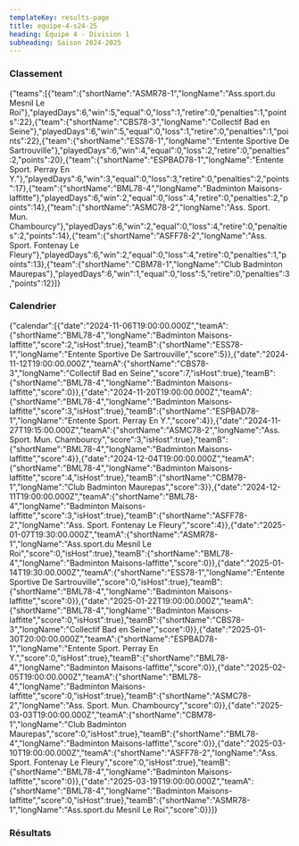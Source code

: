 ```yaml
---
templateKey: results-page
title: equipe-4-s24-25
heading: Équipe 4 - Division 1
subheading: Saison 2024-2025
---
```

### Classement

<teamranking>{"teams":[{"team":{"shortName":"ASMR78-1","longName":"Ass.sport.du Mesnil Le Roi"},"playedDays":6,"win":5,"equal":0,"loss":1,"retire":0,"penalties":1,"points":22},{"team":{"shortName":"CBS78-3","longName":"Collectif Bad en Seine"},"playedDays":6,"win":5,"equal":0,"loss":1,"retire":0,"penalties":1,"points":22},{"team":{"shortName":"ESS78-1","longName":"Entente Sportive De Sartrouville"},"playedDays":6,"win":4,"equal":0,"loss":2,"retire":0,"penalties":2,"points":20},{"team":{"shortName":"ESPBAD78-1","longName":"Entente Sport. Perray En Y."},"playedDays":6,"win":3,"equal":0,"loss":3,"retire":0,"penalties":2,"points":17},{"team":{"shortName":"BML78-4","longName":"Badminton Maisons-laffitte"},"playedDays":6,"win":2,"equal":0,"loss":4,"retire":0,"penalties":2,"points":14},{"team":{"shortName":"ASMC78-2","longName":"Ass. Sport. Mun. Chambourcy"},"playedDays":6,"win":2,"equal":0,"loss":4,"retire":0,"penalties":2,"points":14},{"team":{"shortName":"ASFF78-2","longName":"Ass. Sport. Fontenay Le Fleury"},"playedDays":6,"win":2,"equal":0,"loss":4,"retire":0,"penalties":1,"points":13},{"team":{"shortName":"CBM78-1","longName":"Club Badminton Maurepas"},"playedDays":6,"win":1,"equal":0,"loss":5,"retire":0,"penalties":3,"points":12}]}</teamranking>

### Calendrier

<teamcalendar>{"calendar":[{"date":"2024-11-06T19:00:00.000Z","teamA":{"shortName":"BML78-4","longName":"Badminton Maisons-laffitte","score":2,"isHost":true},"teamB":{"shortName":"ESS78-1","longName":"Entente Sportive De Sartrouville","score":5}},{"date":"2024-11-12T19:00:00.000Z","teamA":{"shortName":"CBS78-3","longName":"Collectif Bad en Seine","score":7,"isHost":true},"teamB":{"shortName":"BML78-4","longName":"Badminton Maisons-laffitte","score":0}},{"date":"2024-11-20T19:00:00.000Z","teamA":{"shortName":"BML78-4","longName":"Badminton Maisons-laffitte","score":3,"isHost":true},"teamB":{"shortName":"ESPBAD78-1","longName":"Entente Sport. Perray En Y.","score":4}},{"date":"2024-11-27T19:15:00.000Z","teamA":{"shortName":"ASMC78-2","longName":"Ass. Sport. Mun. Chambourcy","score":3,"isHost":true},"teamB":{"shortName":"BML78-4","longName":"Badminton Maisons-laffitte","score":4}},{"date":"2024-12-04T19:00:00.000Z","teamA":{"shortName":"BML78-4","longName":"Badminton Maisons-laffitte","score":4,"isHost":true},"teamB":{"shortName":"CBM78-1","longName":"Club Badminton Maurepas","score":3}},{"date":"2024-12-11T19:00:00.000Z","teamA":{"shortName":"BML78-4","longName":"Badminton Maisons-laffitte","score":3,"isHost":true},"teamB":{"shortName":"ASFF78-2","longName":"Ass. Sport. Fontenay Le Fleury","score":4}},{"date":"2025-01-07T19:30:00.000Z","teamA":{"shortName":"ASMR78-1","longName":"Ass.sport.du Mesnil Le Roi","score":0,"isHost":true},"teamB":{"shortName":"BML78-4","longName":"Badminton Maisons-laffitte","score":0}},{"date":"2025-01-14T19:30:00.000Z","teamA":{"shortName":"ESS78-1","longName":"Entente Sportive De Sartrouville","score":0,"isHost":true},"teamB":{"shortName":"BML78-4","longName":"Badminton Maisons-laffitte","score":0}},{"date":"2025-01-22T19:00:00.000Z","teamA":{"shortName":"BML78-4","longName":"Badminton Maisons-laffitte","score":0,"isHost":true},"teamB":{"shortName":"CBS78-3","longName":"Collectif Bad en Seine","score":0}},{"date":"2025-01-30T20:00:00.000Z","teamA":{"shortName":"ESPBAD78-1","longName":"Entente Sport. Perray En Y.","score":0,"isHost":true},"teamB":{"shortName":"BML78-4","longName":"Badminton Maisons-laffitte","score":0}},{"date":"2025-02-05T19:00:00.000Z","teamA":{"shortName":"BML78-4","longName":"Badminton Maisons-laffitte","score":0,"isHost":true},"teamB":{"shortName":"ASMC78-2","longName":"Ass. Sport. Mun. Chambourcy","score":0}},{"date":"2025-03-03T19:00:00.000Z","teamA":{"shortName":"CBM78-1","longName":"Club Badminton Maurepas","score":0,"isHost":true},"teamB":{"shortName":"BML78-4","longName":"Badminton Maisons-laffitte","score":0}},{"date":"2025-03-10T19:00:00.000Z","teamA":{"shortName":"ASFF78-2","longName":"Ass. Sport. Fontenay Le Fleury","score":0,"isHost":true},"teamB":{"shortName":"BML78-4","longName":"Badminton Maisons-laffitte","score":0}},{"date":"2025-03-19T19:00:00.000Z","teamA":{"shortName":"BML78-4","longName":"Badminton Maisons-laffitte","score":0,"isHost":true},"teamB":{"shortName":"ASMR78-1","longName":"Ass.sport.du Mesnil Le Roi","score":0}}]}</teamcalendar>

### Résultats